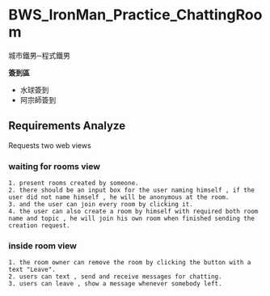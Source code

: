 # BWS_IronMan_Practice_ChattingRoom
城市鐵男─程式鐵男

**簽到區**

- 水球簽到 
- 阿宗師簽到

## Requirements Analyze

Requests two web views
### waiting for rooms view

	1. present rooms created by someone.
    2. there should be an input box for the user naming himself , if the user did not name himself , he will be anonymous at the room.
    3. and the user can join every room by clicking it.
    4. the user can also create a room by himself with required both room name and topic , he will join his own room when finished sending the creation request.
    
### inside room view

	1. the room owner can remove the room by clicking the button with a text "Leave".
    2. users can text , send and receive messages for chatting.
    3. users can leave , show a message whenever somebody left.
    
    








